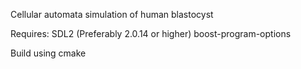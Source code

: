 Cellular automata simulation of human blastocyst

Requires:
SDL2 (Preferably 2.0.14 or higher)
boost-program-options

Build using cmake
